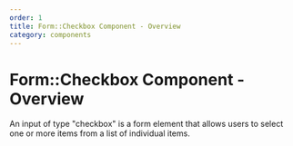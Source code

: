 ```yaml
---
order: 1
title: Form::Checkbox Component - Overview
category: components
---
```


# Form::Checkbox Component - Overview

An input of type "checkbox" is a form element that allows users to select one or more items from a list of individual items.